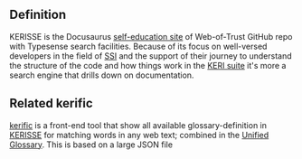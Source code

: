 ## Definition
KERISSE is the Docusaurus [self-education site](https://weboftrust.github.io/WOT-terms/) of Web-of-Trust GitHub repo with Typesense search facilities. Because of its focus on well-versed developers in the field of [SSI](SSI) and the support of their journey to understand the structure of the code and how things work in the [KERI suite](keri-suite) it's more a search engine that drills down on documentation.

## Related kerific
[kerific](kerific) is a front-end tool that show all available glossary-definition in [KERISSE](KERISSE) for matching words in any web text; combined in the [Unified Glossary](https://weboftrust.github.io/WOT-terms/docs/glossary-unified?level=2). This is based on a large JSON file